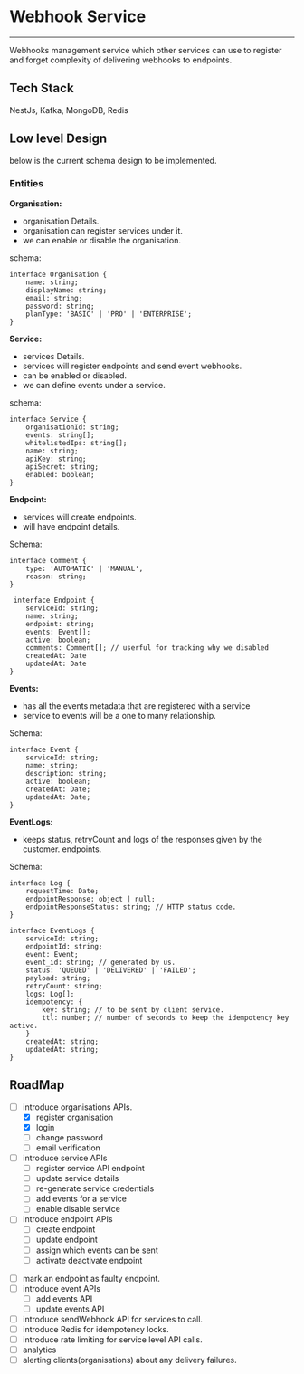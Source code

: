 # Webhook Service
---

Webhooks management service which other services can use to register and forget complexity of delivering webhooks to endpoints.


## Tech Stack
NestJs, Kafka, MongoDB, Redis



## Low level Design
below is the current schema design to be implemented.

### Entities
**Organisation:**
- organisation Details.
- organisation can register services under it.
- we can enable or disable the organisation.

schema:
```TS
interface Organisation {
    name: string;
    displayName: string;
    email: string;
    password: string;
    planType: 'BASIC' | 'PRO' | 'ENTERPRISE';
}
```

**Service:**
- services Details.
- services will register endpoints and send event webhooks.
- can be enabled or disabled.
- we can define events under a service.


schema:
```TS
interface Service {
    organisationId: string;
    events: string[];
    whitelistedIps: string[];
    name: string;
    apiKey: string;
    apiSecret: string;
    enabled: boolean;
}
```

**Endpoint:**
- services will create endpoints.
- will have endpoint details.

Schema:
```TS
interface Comment {
    type: 'AUTOMATIC' | 'MANUAL',
    reason: string;
}

 interface Endpoint {
    serviceId: string;
    name: string;
    endpoint: string;
    events: Event[];
    active: boolean;
    comments: Comment[]; // userful for tracking why we disabled
    createdAt: Date
    updatedAt: Date
}
```

**Events:**
- has all the events metadata that are registered with a service
- service to events will be a one to many relationship.

Schema:
```TS
interface Event {
    serviceId: string;
    name: string;
    description: string;
    active: boolean;
    createdAt: Date;
    updatedAt: Date;
}
```


**EventLogs:**
- keeps status, retryCount and logs of the responses given by the customer. endpoints.

Schema:
```TS
interface Log {
    requestTime: Date;
    endpointResponse: object | null;
    endpointResponseStatus: string; // HTTP status code.
}

interface EventLogs {
    serviceId: string;
    endpointId: string;
    event: Event;
    event_id: string; // generated by us.
    status: 'QUEUED' | 'DELIVERED' | 'FAILED';
    payload: string;
    retryCount: string;
    logs: Log[];
    idempotency: {
        key: string; // to be sent by client service.
        ttl: number; // number of seconds to keep the idempotency key active.
    }
    createdAt: string;
    updatedAt: string;
}
```


## RoadMap
- [ ] introduce organisations APIs.
    - [x] register organisation
    - [x] login
    - [ ] change password
    - [ ] email verification
- [ ] introduce service APIs
     - [ ] register service API endpoint
     - [ ] update service details
     - [ ] re-generate service credentials
     - [ ] add events for a service
     - [ ] enable disable service
- [ ] introduce endpoint APIs
     - [ ] create endpoint
     - [ ] update endpoint
     - [ ] assign which events can be sent
     - [ ] activate deactivate endpoint

<!-- TODO: fill up the subtasks -->
- [ ] mark an endpoint as faulty endpoint.
- [ ] introduce event APIs
    - [ ] add events API
    - [ ] update events API
- [ ] introduce sendWebhook API for services to call.
- [ ] introduce Redis for idempotency locks.
- [ ] introduce rate limiting for service level API calls.
- [ ] analytics
- [ ] alerting clients(organisations) about any delivery failures.